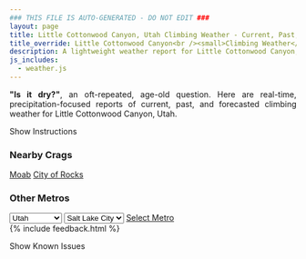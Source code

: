 ```yaml
---
### THIS FILE IS AUTO-GENERATED - DO NOT EDIT ###
layout: page
title: Little Cottonwood Canyon, Utah Climbing Weather - Current, Past, and Forecasted Report
title_override: Little Cottonwood Canyon<br /><small>Climbing Weather</small>
description: A lightweight weather report for Little Cottonwood Canyon, Utah. Optimized for slow internet connections.
js_includes:
  - weather.js
---
```


<section class="measure center lh-copy f5-ns f6 ph2 mv4" style="text-align: justify;">
<strong>"Is it dry?"</strong>, an oft-repeated, age-old question. Here are real-time,
precipitation-focused reports of current, past, and forecasted climbing weather for Little Cottonwood Canyon, Utah.
</section>

<p id="settings-toggle" class="mw5 b center tc hover-light-red black-70 pointer">Show Instructions</p>
<section id="settings" class="overflow-hidden" style="display:none;">
    <div class="mv2 ph2 center">
        <div class="fn f6 tc pv2">
            <p class="measure lh-copy center"><strong>Show/hide hourly forecasts</strong> by clicking the desired day.</p>
            <hr class="mw5 p0 mv2 o-60 b0 bt b--light-red light-red bg-light-red">
            <p class="measure lh-copy center"><strong>Current and Past conditions</strong> are measured by the nearest weather station. <strong>Forecast conditions</strong> are calculated and polled separately.</p>
            <hr class="mw5 p0 mv2 o-60 b0 bt b--light-red light-red bg-light-red">
            <p class="measure lh-copy center"><strong>Having issues?</strong> Try <a id="clear-cache" class="no-underline relative fancy-link light-red hover-light-red" href="#">clearing the local cache</a>.</p>
            <hr class="mw5 p0 mv2 o-60 b0 bt b--light-red light-red bg-light-red">
            <p class="measure lh-copy center">Weather data sourced from <a class="no-underline fancy-link relative light-red" target="_blank" href="https://www.weather.gov/documentation/services-web-api">weather.gov</a>.</p>
        </div>
    </div>
</section>
<section id="weather" data-crag="little-cottonwood-canyon-utah" class="mv4-ns mv3 ph2 center"></section>
<section id="nearby" class="tc lh-copy">
  <h3>Nearby Crags</h3>
<a class="nowrap no-underline fancy-link relative light-red mh3" href="/crags/moab-utah-weather.html">Moab</a>
<a class="nowrap no-underline fancy-link relative light-red mh3" href="/crags/city-of-rocks-idaho-weather.html">City of Rocks</a>
</section>
<section id="nearby" class="tc lh-copy">
  <h3>Other Metros</h3>
  <select class="ma1 bg-near-white pa2" id="stateSel">
    <option value="Texas">Texas</option>
    <option value="Washington">Washington</option>
    <option value="Colorado">Colorado</option>
    <option value="Tennessee">Tennessee</option>
    <option value="Utah" selected>Utah</option>
    <option value="California">California</option>
  </select>
  <select class="ma1 bg-near-white pa2" id="citySel">
    <option value="Salt Lake City" selected>Salt Lake City</option>
  </select>
  <a id="selectMetro" class="f6 link dim ph3 pv2 ma1 dib white bg-light-red" href="/crags/salt-lake-city-utah-weather.html">Select Metro</a>
  <script>
    var states = [];
    states["Texas"] = "Austin"
    states["Washington"] = "Seattle"
    states["Colorado"] = "Denver"
    states["Tennessee"] = "Nashville"
    states["Utah"] = "Salt Lake City"
    states["California"] = "San Francisco|Los Angeles"
  </script>
</section>
{% include feedback.html %}
<p id="issues-toggle" class="mw5 b center tc hover-light-red black-70 pointer">Show Known Issues</p>
<section id="issues" class="overflow-hidden tc f6">
</section>

<script>
  var weekly_SLC_102_165 = {"updated":"2021-12-16T08:13:16+00:00","units":"us","forecastGenerator":"BaselineForecastGenerator","generatedAt":"2021-12-16T08:46:38+00:00","updateTime":"2021-12-16T08:13:16+00:00","validTimes":"2021-12-16T02:00:00+00:00/P6DT23H","elevation":{"unitCode":"wmoUnit:m","value":1872.0816},"periods":[{"number":1,"name":"Overnight","startTime":"2021-12-16T01:00:00-07:00","endTime":"2021-12-16T06:00:00-07:00","isDaytime":false,"temperature":14,"temperatureUnit":"F","temperatureTrend":"rising","windSpeed":"16 mph","windDirection":"SSE","icon":"https://api.weather.gov/icons/land/night/snow,90?size=medium","shortForecast":"Light Snow","detailedForecast":"Snow. Mostly cloudy. Low around 14, with temperatures rising to around 27 overnight. South southeast wind around 16 mph. Chance of precipitation is 90%. New snow accumulation of 1 to 3 inches possible."},{"number":2,"name":"Thursday","startTime":"2021-12-16T06:00:00-07:00","endTime":"2021-12-16T18:00:00-07:00","isDaytime":true,"temperature":30,"temperatureUnit":"F","temperatureTrend":null,"windSpeed":"6 to 16 mph","windDirection":"S","icon":"https://api.weather.gov/icons/land/day/snow,100?size=medium","shortForecast":"Light Snow","detailedForecast":"Snow. Cloudy, with a high near 30. South wind 6 to 16 mph. Chance of precipitation is 100%. New snow accumulation of 2 to 4 inches possible."},{"number":3,"name":"Thursday Night","startTime":"2021-12-16T18:00:00-07:00","endTime":"2021-12-17T06:00:00-07:00","isDaytime":false,"temperature":20,"temperatureUnit":"F","temperatureTrend":"rising","windSpeed":"6 mph","windDirection":"SW","icon":"https://api.weather.gov/icons/land/night/snow,80/snow,40?size=medium","shortForecast":"Light Snow","detailedForecast":"Snow. Cloudy. Low around 20, with temperatures rising to around 24 overnight. Southwest wind around 6 mph. Chance of precipitation is 80%. New snow accumulation of 1 to 3 inches possible."},{"number":4,"name":"Friday","startTime":"2021-12-17T06:00:00-07:00","endTime":"2021-12-17T18:00:00-07:00","isDaytime":true,"temperature":27,"temperatureUnit":"F","temperatureTrend":null,"windSpeed":"6 to 9 mph","windDirection":"WNW","icon":"https://api.weather.gov/icons/land/day/snow,30/bkn?size=medium","shortForecast":"Chance Light Snow then Mostly Cloudy","detailedForecast":"A chance of snow before 11am. Mostly cloudy, with a high near 27. West northwest wind 6 to 9 mph. Chance of precipitation is 30%. New snow accumulation of less than half an inch possible."},{"number":5,"name":"Friday Night","startTime":"2021-12-17T18:00:00-07:00","endTime":"2021-12-18T06:00:00-07:00","isDaytime":false,"temperature":11,"temperatureUnit":"F","temperatureTrend":null,"windSpeed":"7 mph","windDirection":"E","icon":"https://api.weather.gov/icons/land/night/sct?size=medium","shortForecast":"Partly Cloudy","detailedForecast":"Partly cloudy, with a low around 11. East wind around 7 mph."},{"number":6,"name":"Saturday","startTime":"2021-12-18T06:00:00-07:00","endTime":"2021-12-18T18:00:00-07:00","isDaytime":true,"temperature":29,"temperatureUnit":"F","temperatureTrend":null,"windSpeed":"6 mph","windDirection":"SSE","icon":"https://api.weather.gov/icons/land/day/sct?size=medium","shortForecast":"Mostly Sunny","detailedForecast":"Mostly sunny, with a high near 29."},{"number":7,"name":"Saturday Night","startTime":"2021-12-18T18:00:00-07:00","endTime":"2021-12-19T06:00:00-07:00","isDaytime":false,"temperature":19,"temperatureUnit":"F","temperatureTrend":null,"windSpeed":"5 to 9 mph","windDirection":"SE","icon":"https://api.weather.gov/icons/land/night/sct?size=medium","shortForecast":"Partly Cloudy","detailedForecast":"Partly cloudy, with a low around 19."},{"number":8,"name":"Sunday","startTime":"2021-12-19T06:00:00-07:00","endTime":"2021-12-19T18:00:00-07:00","isDaytime":true,"temperature":35,"temperatureUnit":"F","temperatureTrend":null,"windSpeed":"10 mph","windDirection":"SSE","icon":"https://api.weather.gov/icons/land/day/sct?size=medium","shortForecast":"Mostly Sunny","detailedForecast":"Mostly sunny, with a high near 35."},{"number":9,"name":"Sunday Night","startTime":"2021-12-19T18:00:00-07:00","endTime":"2021-12-20T06:00:00-07:00","isDaytime":false,"temperature":22,"temperatureUnit":"F","temperatureTrend":null,"windSpeed":"10 mph","windDirection":"SE","icon":"https://api.weather.gov/icons/land/night/sct?size=medium","shortForecast":"Partly Cloudy","detailedForecast":"Partly cloudy, with a low around 22."},{"number":10,"name":"Monday","startTime":"2021-12-20T06:00:00-07:00","endTime":"2021-12-20T18:00:00-07:00","isDaytime":true,"temperature":36,"temperatureUnit":"F","temperatureTrend":null,"windSpeed":"10 mph","windDirection":"SSE","icon":"https://api.weather.gov/icons/land/day/sct?size=medium","shortForecast":"Mostly Sunny","detailedForecast":"Mostly sunny, with a high near 36."},{"number":11,"name":"Monday Night","startTime":"2021-12-20T18:00:00-07:00","endTime":"2021-12-21T06:00:00-07:00","isDaytime":false,"temperature":25,"temperatureUnit":"F","temperatureTrend":null,"windSpeed":"10 mph","windDirection":"SE","icon":"https://api.weather.gov/icons/land/night/sct?size=medium","shortForecast":"Partly Cloudy","detailedForecast":"Partly cloudy, with a low around 25."},{"number":12,"name":"Tuesday","startTime":"2021-12-21T06:00:00-07:00","endTime":"2021-12-21T18:00:00-07:00","isDaytime":true,"temperature":37,"temperatureUnit":"F","temperatureTrend":null,"windSpeed":"10 mph","windDirection":"SSE","icon":"https://api.weather.gov/icons/land/day/snow?size=medium","shortForecast":"Chance Light Snow","detailedForecast":"A chance of snow after 11am. Mostly sunny, with a high near 37."},{"number":13,"name":"Tuesday Night","startTime":"2021-12-21T18:00:00-07:00","endTime":"2021-12-22T06:00:00-07:00","isDaytime":false,"temperature":27,"temperatureUnit":"F","temperatureTrend":null,"windSpeed":"8 to 12 mph","windDirection":"SSE","icon":"https://api.weather.gov/icons/land/night/snow?size=medium","shortForecast":"Light Snow Likely","detailedForecast":"Snow likely. Mostly cloudy, with a low around 27."},{"number":14,"name":"Wednesday","startTime":"2021-12-22T06:00:00-07:00","endTime":"2021-12-22T18:00:00-07:00","isDaytime":true,"temperature":35,"temperatureUnit":"F","temperatureTrend":null,"windSpeed":"12 mph","windDirection":"S","icon":"https://api.weather.gov/icons/land/day/snow?size=medium","shortForecast":"Light Snow Likely","detailedForecast":"Snow likely. Mostly cloudy, with a high near 35."}]}
  var hourly_SLC_102_165 = {"@context":["https://geojson.org/geojson-ld/geojson-context.jsonld",{"@version":"1.1","wx":"https://api.weather.gov/ontology#","geo":"http://www.opengis.net/ont/geosparql#","unit":"http://codes.wmo.int/common/unit/","@vocab":"https://api.weather.gov/ontology#"}],"type":"Feature","geometry":{"type":"Polygon","coordinates":[[[-111.7980097,40.5728371],[-111.79443739999999,40.5510443],[-111.765784,40.5537528],[-111.7693503,40.575545899999995],[-111.7980097,40.5728371]]]},"properties":{"updated":"2021-12-16T08:13:16+00:00","units":"us","forecastGenerator":"HourlyForecastGenerator","generatedAt":"2021-12-16T08:46:38+00:00","updateTime":"2021-12-16T08:13:16+00:00","validTimes":"2021-12-16T02:00:00+00:00/P6DT23H","elevation":{"unitCode":"wmoUnit:m","value":1872.0816},"periods":[{"number":1,"name":"","startTime":"2021-12-16T01:00:00-07:00","endTime":"2021-12-16T02:00:00-07:00","isDaytime":false,"temperature":22,"temperatureUnit":"F","temperatureTrend":null,"windSpeed":"16 mph","windDirection":"SSE","icon":"https://api.weather.gov/icons/land/night/snow,40?size=small","shortForecast":"Chance Light Snow","detailedForecast":""},{"number":2,"name":"","startTime":"2021-12-16T02:00:00-07:00","endTime":"2021-12-16T03:00:00-07:00","isDaytime":false,"temperature":25,"temperatureUnit":"F","temperatureTrend":null,"windSpeed":"16 mph","windDirection":"SSE","icon":"https://api.weather.gov/icons/land/night/snow,60?size=small","shortForecast":"Light Snow Likely","detailedForecast":""},{"number":3,"name":"","startTime":"2021-12-16T03:00:00-07:00","endTime":"2021-12-16T04:00:00-07:00","isDaytime":false,"temperature":26,"temperatureUnit":"F","temperatureTrend":null,"windSpeed":"16 mph","windDirection":"SSE","icon":"https://api.weather.gov/icons/land/night/snow,60?size=small","shortForecast":"Light Snow Likely","detailedForecast":""},{"number":4,"name":"","startTime":"2021-12-16T04:00:00-07:00","endTime":"2021-12-16T05:00:00-07:00","isDaytime":false,"temperature":26,"temperatureUnit":"F","temperatureTrend":null,"windSpeed":"16 mph","windDirection":"SSE","icon":"https://api.weather.gov/icons/land/night/snow,60?size=small","shortForecast":"Light Snow Likely","detailedForecast":""},{"number":5,"name":"","startTime":"2021-12-16T05:00:00-07:00","endTime":"2021-12-16T06:00:00-07:00","isDaytime":false,"temperature":27,"temperatureUnit":"F","temperatureTrend":null,"windSpeed":"16 mph","windDirection":"SSE","icon":"https://api.weather.gov/icons/land/night/snow,90?size=small","shortForecast":"Light Snow","detailedForecast":""},{"number":6,"name":"","startTime":"2021-12-16T06:00:00-07:00","endTime":"2021-12-16T07:00:00-07:00","isDaytime":true,"temperature":26,"temperatureUnit":"F","temperatureTrend":null,"windSpeed":"16 mph","windDirection":"SSE","icon":"https://api.weather.gov/icons/land/day/snow,90?size=small","shortForecast":"Light Snow","detailedForecast":""},{"number":7,"name":"","startTime":"2021-12-16T07:00:00-07:00","endTime":"2021-12-16T08:00:00-07:00","isDaytime":true,"temperature":26,"temperatureUnit":"F","temperatureTrend":null,"windSpeed":"16 mph","windDirection":"SSE","icon":"https://api.weather.gov/icons/land/day/snow,90?size=small","shortForecast":"Light Snow","detailedForecast":""},{"number":8,"name":"","startTime":"2021-12-16T08:00:00-07:00","endTime":"2021-12-16T09:00:00-07:00","isDaytime":true,"temperature":25,"temperatureUnit":"F","temperatureTrend":null,"windSpeed":"15 mph","windDirection":"SSE","icon":"https://api.weather.gov/icons/land/day/snow?size=small","shortForecast":"Light Snow","detailedForecast":""},{"number":9,"name":"","startTime":"2021-12-16T09:00:00-07:00","endTime":"2021-12-16T10:00:00-07:00","isDaytime":true,"temperature":26,"temperatureUnit":"F","temperatureTrend":null,"windSpeed":"15 mph","windDirection":"SSE","icon":"https://api.weather.gov/icons/land/day/snow?size=small","shortForecast":"Light Snow","detailedForecast":""},{"number":10,"name":"","startTime":"2021-12-16T10:00:00-07:00","endTime":"2021-12-16T11:00:00-07:00","isDaytime":true,"temperature":26,"temperatureUnit":"F","temperatureTrend":null,"windSpeed":"15 mph","windDirection":"SSE","icon":"https://api.weather.gov/icons/land/day/snow?size=small","shortForecast":"Light Snow","detailedForecast":""},{"number":11,"name":"","startTime":"2021-12-16T11:00:00-07:00","endTime":"2021-12-16T12:00:00-07:00","isDaytime":true,"temperature":27,"temperatureUnit":"F","temperatureTrend":null,"windSpeed":"13 mph","windDirection":"SSE","icon":"https://api.weather.gov/icons/land/day/snow?size=small","shortForecast":"Light Snow","detailedForecast":""},{"number":12,"name":"","startTime":"2021-12-16T12:00:00-07:00","endTime":"2021-12-16T13:00:00-07:00","isDaytime":true,"temperature":29,"temperatureUnit":"F","temperatureTrend":null,"windSpeed":"13 mph","windDirection":"SSE","icon":"https://api.weather.gov/icons/land/day/snow?size=small","shortForecast":"Light Snow","detailedForecast":""},{"number":13,"name":"","startTime":"2021-12-16T13:00:00-07:00","endTime":"2021-12-16T14:00:00-07:00","isDaytime":true,"temperature":30,"temperatureUnit":"F","temperatureTrend":null,"windSpeed":"13 mph","windDirection":"SSE","icon":"https://api.weather.gov/icons/land/day/snow?size=small","shortForecast":"Light Snow","detailedForecast":""},{"number":14,"name":"","startTime":"2021-12-16T14:00:00-07:00","endTime":"2021-12-16T15:00:00-07:00","isDaytime":true,"temperature":30,"temperatureUnit":"F","temperatureTrend":null,"windSpeed":"9 mph","windDirection":"SSW","icon":"https://api.weather.gov/icons/land/day/snow?size=small","shortForecast":"Light Snow","detailedForecast":""},{"number":15,"name":"","startTime":"2021-12-16T15:00:00-07:00","endTime":"2021-12-16T16:00:00-07:00","isDaytime":true,"temperature":30,"temperatureUnit":"F","temperatureTrend":null,"windSpeed":"9 mph","windDirection":"SSW","icon":"https://api.weather.gov/icons/land/day/snow?size=small","shortForecast":"Light Snow","detailedForecast":""},{"number":16,"name":"","startTime":"2021-12-16T16:00:00-07:00","endTime":"2021-12-16T17:00:00-07:00","isDaytime":true,"temperature":30,"temperatureUnit":"F","temperatureTrend":null,"windSpeed":"9 mph","windDirection":"SSW","icon":"https://api.weather.gov/icons/land/day/snow?size=small","shortForecast":"Light Snow","detailedForecast":""},{"number":17,"name":"","startTime":"2021-12-16T17:00:00-07:00","endTime":"2021-12-16T18:00:00-07:00","isDaytime":true,"temperature":30,"temperatureUnit":"F","temperatureTrend":null,"windSpeed":"6 mph","windDirection":"SSW","icon":"https://api.weather.gov/icons/land/day/snow?size=small","shortForecast":"Light Snow","detailedForecast":""},{"number":18,"name":"","startTime":"2021-12-16T18:00:00-07:00","endTime":"2021-12-16T19:00:00-07:00","isDaytime":false,"temperature":26,"temperatureUnit":"F","temperatureTrend":null,"windSpeed":"6 mph","windDirection":"SSW","icon":"https://api.weather.gov/icons/land/night/snow?size=small","shortForecast":"Light Snow","detailedForecast":""},{"number":19,"name":"","startTime":"2021-12-16T19:00:00-07:00","endTime":"2021-12-16T20:00:00-07:00","isDaytime":false,"temperature":26,"temperatureUnit":"F","temperatureTrend":null,"windSpeed":"6 mph","windDirection":"SSW","icon":"https://api.weather.gov/icons/land/night/snow?size=small","shortForecast":"Light Snow","detailedForecast":""},{"number":20,"name":"","startTime":"2021-12-16T20:00:00-07:00","endTime":"2021-12-16T21:00:00-07:00","isDaytime":false,"temperature":26,"temperatureUnit":"F","temperatureTrend":null,"windSpeed":"6 mph","windDirection":"S","icon":"https://api.weather.gov/icons/land/night/snow?size=small","shortForecast":"Chance Light Snow","detailedForecast":""},{"number":21,"name":"","startTime":"2021-12-16T21:00:00-07:00","endTime":"2021-12-16T22:00:00-07:00","isDaytime":false,"temperature":26,"temperatureUnit":"F","temperatureTrend":null,"windSpeed":"6 mph","windDirection":"S","icon":"https://api.weather.gov/icons/land/night/snow?size=small","shortForecast":"Chance Light Snow","detailedForecast":""},{"number":22,"name":"","startTime":"2021-12-16T22:00:00-07:00","endTime":"2021-12-16T23:00:00-07:00","isDaytime":false,"temperature":26,"temperatureUnit":"F","temperatureTrend":null,"windSpeed":"6 mph","windDirection":"S","icon":"https://api.weather.gov/icons/land/night/snow?size=small","shortForecast":"Chance Light Snow","detailedForecast":""},{"number":23,"name":"","startTime":"2021-12-16T23:00:00-07:00","endTime":"2021-12-17T00:00:00-07:00","isDaytime":false,"temperature":25,"temperatureUnit":"F","temperatureTrend":null,"windSpeed":"5 mph","windDirection":"SSW","icon":"https://api.weather.gov/icons/land/night/snow?size=small","shortForecast":"Chance Light Snow","detailedForecast":""},{"number":24,"name":"","startTime":"2021-12-17T00:00:00-07:00","endTime":"2021-12-17T01:00:00-07:00","isDaytime":false,"temperature":24,"temperatureUnit":"F","temperatureTrend":null,"windSpeed":"5 mph","windDirection":"SSW","icon":"https://api.weather.gov/icons/land/night/snow?size=small","shortForecast":"Chance Light Snow","detailedForecast":""},{"number":25,"name":"","startTime":"2021-12-17T01:00:00-07:00","endTime":"2021-12-17T02:00:00-07:00","isDaytime":false,"temperature":24,"temperatureUnit":"F","temperatureTrend":null,"windSpeed":"5 mph","windDirection":"SSW","icon":"https://api.weather.gov/icons/land/night/snow?size=small","shortForecast":"Chance Light Snow","detailedForecast":""},{"number":26,"name":"","startTime":"2021-12-17T02:00:00-07:00","endTime":"2021-12-17T03:00:00-07:00","isDaytime":false,"temperature":24,"temperatureUnit":"F","temperatureTrend":null,"windSpeed":"6 mph","windDirection":"W","icon":"https://api.weather.gov/icons/land/night/snow?size=small","shortForecast":"Chance Light Snow","detailedForecast":""},{"number":27,"name":"","startTime":"2021-12-17T03:00:00-07:00","endTime":"2021-12-17T04:00:00-07:00","isDaytime":false,"temperature":24,"temperatureUnit":"F","temperatureTrend":null,"windSpeed":"6 mph","windDirection":"W","icon":"https://api.weather.gov/icons/land/night/snow?size=small","shortForecast":"Chance Light Snow","detailedForecast":""},{"number":28,"name":"","startTime":"2021-12-17T04:00:00-07:00","endTime":"2021-12-17T05:00:00-07:00","isDaytime":false,"temperature":24,"temperatureUnit":"F","temperatureTrend":null,"windSpeed":"6 mph","windDirection":"W","icon":"https://api.weather.gov/icons/land/night/snow?size=small","shortForecast":"Chance Light Snow","detailedForecast":""},{"number":29,"name":"","startTime":"2021-12-17T05:00:00-07:00","endTime":"2021-12-17T06:00:00-07:00","isDaytime":false,"temperature":24,"temperatureUnit":"F","temperatureTrend":null,"windSpeed":"6 mph","windDirection":"W","icon":"https://api.weather.gov/icons/land/night/snow?size=small","shortForecast":"Chance Light Snow","detailedForecast":""},{"number":30,"name":"","startTime":"2021-12-17T06:00:00-07:00","endTime":"2021-12-17T07:00:00-07:00","isDaytime":true,"temperature":23,"temperatureUnit":"F","temperatureTrend":null,"windSpeed":"6 mph","windDirection":"W","icon":"https://api.weather.gov/icons/land/day/snow?size=small","shortForecast":"Chance Light Snow","detailedForecast":""},{"number":31,"name":"","startTime":"2021-12-17T07:00:00-07:00","endTime":"2021-12-17T08:00:00-07:00","isDaytime":true,"temperature":22,"temperatureUnit":"F","temperatureTrend":null,"windSpeed":"6 mph","windDirection":"W","icon":"https://api.weather.gov/icons/land/day/snow?size=small","shortForecast":"Chance Light Snow","detailedForecast":""},{"number":32,"name":"","startTime":"2021-12-17T08:00:00-07:00","endTime":"2021-12-17T09:00:00-07:00","isDaytime":true,"temperature":21,"temperatureUnit":"F","temperatureTrend":null,"windSpeed":"7 mph","windDirection":"W","icon":"https://api.weather.gov/icons/land/day/snow?size=small","shortForecast":"Chance Light Snow","detailedForecast":""},{"number":33,"name":"","startTime":"2021-12-17T09:00:00-07:00","endTime":"2021-12-17T10:00:00-07:00","isDaytime":true,"temperature":22,"temperatureUnit":"F","temperatureTrend":null,"windSpeed":"7 mph","windDirection":"W","icon":"https://api.weather.gov/icons/land/day/snow?size=small","shortForecast":"Chance Light Snow","detailedForecast":""},{"number":34,"name":"","startTime":"2021-12-17T10:00:00-07:00","endTime":"2021-12-17T11:00:00-07:00","isDaytime":true,"temperature":24,"temperatureUnit":"F","temperatureTrend":null,"windSpeed":"7 mph","windDirection":"W","icon":"https://api.weather.gov/icons/land/day/snow?size=small","shortForecast":"Chance Light Snow","detailedForecast":""},{"number":35,"name":"","startTime":"2021-12-17T11:00:00-07:00","endTime":"2021-12-17T12:00:00-07:00","isDaytime":true,"temperature":25,"temperatureUnit":"F","temperatureTrend":null,"windSpeed":"9 mph","windDirection":"W","icon":"https://api.weather.gov/icons/land/day/bkn?size=small","shortForecast":"Mostly Cloudy","detailedForecast":""},{"number":36,"name":"","startTime":"2021-12-17T12:00:00-07:00","endTime":"2021-12-17T13:00:00-07:00","isDaytime":true,"temperature":26,"temperatureUnit":"F","temperatureTrend":null,"windSpeed":"9 mph","windDirection":"W","icon":"https://api.weather.gov/icons/land/day/bkn?size=small","shortForecast":"Mostly Cloudy","detailedForecast":""},{"number":37,"name":"","startTime":"2021-12-17T13:00:00-07:00","endTime":"2021-12-17T14:00:00-07:00","isDaytime":true,"temperature":26,"temperatureUnit":"F","temperatureTrend":null,"windSpeed":"9 mph","windDirection":"W","icon":"https://api.weather.gov/icons/land/day/bkn?size=small","shortForecast":"Mostly Cloudy","detailedForecast":""},{"number":38,"name":"","startTime":"2021-12-17T14:00:00-07:00","endTime":"2021-12-17T15:00:00-07:00","isDaytime":true,"temperature":26,"temperatureUnit":"F","temperatureTrend":null,"windSpeed":"7 mph","windDirection":"WNW","icon":"https://api.weather.gov/icons/land/day/bkn?size=small","shortForecast":"Partly Sunny","detailedForecast":""},{"number":39,"name":"","startTime":"2021-12-17T15:00:00-07:00","endTime":"2021-12-17T16:00:00-07:00","isDaytime":true,"temperature":25,"temperatureUnit":"F","temperatureTrend":null,"windSpeed":"7 mph","windDirection":"WNW","icon":"https://api.weather.gov/icons/land/day/bkn?size=small","shortForecast":"Partly Sunny","detailedForecast":""},{"number":40,"name":"","startTime":"2021-12-17T16:00:00-07:00","endTime":"2021-12-17T17:00:00-07:00","isDaytime":true,"temperature":24,"temperatureUnit":"F","temperatureTrend":null,"windSpeed":"7 mph","windDirection":"WNW","icon":"https://api.weather.gov/icons/land/day/bkn?size=small","shortForecast":"Partly Sunny","detailedForecast":""},{"number":41,"name":"","startTime":"2021-12-17T17:00:00-07:00","endTime":"2021-12-17T18:00:00-07:00","isDaytime":true,"temperature":22,"temperatureUnit":"F","temperatureTrend":null,"windSpeed":"6 mph","windDirection":"NW","icon":"https://api.weather.gov/icons/land/day/sct?size=small","shortForecast":"Mostly Sunny","detailedForecast":""},{"number":42,"name":"","startTime":"2021-12-17T18:00:00-07:00","endTime":"2021-12-17T19:00:00-07:00","isDaytime":false,"temperature":20,"temperatureUnit":"F","temperatureTrend":null,"windSpeed":"6 mph","windDirection":"NW","icon":"https://api.weather.gov/icons/land/night/sct?size=small","shortForecast":"Partly Cloudy","detailedForecast":""},{"number":43,"name":"","startTime":"2021-12-17T19:00:00-07:00","endTime":"2021-12-17T20:00:00-07:00","isDaytime":false,"temperature":18,"temperatureUnit":"F","temperatureTrend":null,"windSpeed":"6 mph","windDirection":"NW","icon":"https://api.weather.gov/icons/land/night/sct?size=small","shortForecast":"Partly Cloudy","detailedForecast":""},{"number":44,"name":"","startTime":"2021-12-17T20:00:00-07:00","endTime":"2021-12-17T21:00:00-07:00","isDaytime":false,"temperature":17,"temperatureUnit":"F","temperatureTrend":null,"windSpeed":"7 mph","windDirection":"E","icon":"https://api.weather.gov/icons/land/night/sct?size=small","shortForecast":"Partly Cloudy","detailedForecast":""},{"number":45,"name":"","startTime":"2021-12-17T21:00:00-07:00","endTime":"2021-12-17T22:00:00-07:00","isDaytime":false,"temperature":16,"temperatureUnit":"F","temperatureTrend":null,"windSpeed":"7 mph","windDirection":"E","icon":"https://api.weather.gov/icons/land/night/sct?size=small","shortForecast":"Partly Cloudy","detailedForecast":""},{"number":46,"name":"","startTime":"2021-12-17T22:00:00-07:00","endTime":"2021-12-17T23:00:00-07:00","isDaytime":false,"temperature":16,"temperatureUnit":"F","temperatureTrend":null,"windSpeed":"7 mph","windDirection":"E","icon":"https://api.weather.gov/icons/land/night/sct?size=small","shortForecast":"Partly Cloudy","detailedForecast":""},{"number":47,"name":"","startTime":"2021-12-17T23:00:00-07:00","endTime":"2021-12-18T00:00:00-07:00","isDaytime":false,"temperature":16,"temperatureUnit":"F","temperatureTrend":null,"windSpeed":"7 mph","windDirection":"ESE","icon":"https://api.weather.gov/icons/land/night/sct?size=small","shortForecast":"Partly Cloudy","detailedForecast":""},{"number":48,"name":"","startTime":"2021-12-18T00:00:00-07:00","endTime":"2021-12-18T01:00:00-07:00","isDaytime":false,"temperature":15,"temperatureUnit":"F","temperatureTrend":null,"windSpeed":"7 mph","windDirection":"ESE","icon":"https://api.weather.gov/icons/land/night/sct?size=small","shortForecast":"Partly Cloudy","detailedForecast":""},{"number":49,"name":"","startTime":"2021-12-18T01:00:00-07:00","endTime":"2021-12-18T02:00:00-07:00","isDaytime":false,"temperature":15,"temperatureUnit":"F","temperatureTrend":null,"windSpeed":"7 mph","windDirection":"ESE","icon":"https://api.weather.gov/icons/land/night/sct?size=small","shortForecast":"Partly Cloudy","detailedForecast":""},{"number":50,"name":"","startTime":"2021-12-18T02:00:00-07:00","endTime":"2021-12-18T03:00:00-07:00","isDaytime":false,"temperature":14,"temperatureUnit":"F","temperatureTrend":null,"windSpeed":"6 mph","windDirection":"ESE","icon":"https://api.weather.gov/icons/land/night/sct?size=small","shortForecast":"Partly Cloudy","detailedForecast":""},{"number":51,"name":"","startTime":"2021-12-18T03:00:00-07:00","endTime":"2021-12-18T04:00:00-07:00","isDaytime":false,"temperature":14,"temperatureUnit":"F","temperatureTrend":null,"windSpeed":"6 mph","windDirection":"ESE","icon":"https://api.weather.gov/icons/land/night/sct?size=small","shortForecast":"Partly Cloudy","detailedForecast":""},{"number":52,"name":"","startTime":"2021-12-18T04:00:00-07:00","endTime":"2021-12-18T05:00:00-07:00","isDaytime":false,"temperature":14,"temperatureUnit":"F","temperatureTrend":null,"windSpeed":"6 mph","windDirection":"ESE","icon":"https://api.weather.gov/icons/land/night/sct?size=small","shortForecast":"Partly Cloudy","detailedForecast":""},{"number":53,"name":"","startTime":"2021-12-18T05:00:00-07:00","endTime":"2021-12-18T06:00:00-07:00","isDaytime":false,"temperature":14,"temperatureUnit":"F","temperatureTrend":null,"windSpeed":"6 mph","windDirection":"ESE","icon":"https://api.weather.gov/icons/land/night/sct?size=small","shortForecast":"Partly Cloudy","detailedForecast":""},{"number":54,"name":"","startTime":"2021-12-18T06:00:00-07:00","endTime":"2021-12-18T07:00:00-07:00","isDaytime":true,"temperature":13,"temperatureUnit":"F","temperatureTrend":null,"windSpeed":"6 mph","windDirection":"ESE","icon":"https://api.weather.gov/icons/land/day/sct?size=small","shortForecast":"Mostly Sunny","detailedForecast":""},{"number":55,"name":"","startTime":"2021-12-18T07:00:00-07:00","endTime":"2021-12-18T08:00:00-07:00","isDaytime":true,"temperature":13,"temperatureUnit":"F","temperatureTrend":null,"windSpeed":"6 mph","windDirection":"ESE","icon":"https://api.weather.gov/icons/land/day/sct?size=small","shortForecast":"Mostly Sunny","detailedForecast":""},{"number":56,"name":"","startTime":"2021-12-18T08:00:00-07:00","endTime":"2021-12-18T09:00:00-07:00","isDaytime":true,"temperature":13,"temperatureUnit":"F","temperatureTrend":null,"windSpeed":"6 mph","windDirection":"ESE","icon":"https://api.weather.gov/icons/land/day/sct?size=small","shortForecast":"Mostly Sunny","detailedForecast":""},{"number":57,"name":"","startTime":"2021-12-18T09:00:00-07:00","endTime":"2021-12-18T10:00:00-07:00","isDaytime":true,"temperature":16,"temperatureUnit":"F","temperatureTrend":null,"windSpeed":"6 mph","windDirection":"ESE","icon":"https://api.weather.gov/icons/land/day/sct?size=small","shortForecast":"Mostly Sunny","detailedForecast":""},{"number":58,"name":"","startTime":"2021-12-18T10:00:00-07:00","endTime":"2021-12-18T11:00:00-07:00","isDaytime":true,"temperature":20,"temperatureUnit":"F","temperatureTrend":null,"windSpeed":"6 mph","windDirection":"ESE","icon":"https://api.weather.gov/icons/land/day/sct?size=small","shortForecast":"Mostly Sunny","detailedForecast":""},{"number":59,"name":"","startTime":"2021-12-18T11:00:00-07:00","endTime":"2021-12-18T12:00:00-07:00","isDaytime":true,"temperature":23,"temperatureUnit":"F","temperatureTrend":null,"windSpeed":"5 mph","windDirection":"S","icon":"https://api.weather.gov/icons/land/day/few?size=small","shortForecast":"Sunny","detailedForecast":""},{"number":60,"name":"","startTime":"2021-12-18T12:00:00-07:00","endTime":"2021-12-18T13:00:00-07:00","isDaytime":true,"temperature":25,"temperatureUnit":"F","temperatureTrend":null,"windSpeed":"5 mph","windDirection":"S","icon":"https://api.weather.gov/icons/land/day/few?size=small","shortForecast":"Sunny","detailedForecast":""},{"number":61,"name":"","startTime":"2021-12-18T13:00:00-07:00","endTime":"2021-12-18T14:00:00-07:00","isDaytime":true,"temperature":26,"temperatureUnit":"F","temperatureTrend":null,"windSpeed":"5 mph","windDirection":"S","icon":"https://api.weather.gov/icons/land/day/few?size=small","shortForecast":"Sunny","detailedForecast":""},{"number":62,"name":"","startTime":"2021-12-18T14:00:00-07:00","endTime":"2021-12-18T15:00:00-07:00","isDaytime":true,"temperature":27,"temperatureUnit":"F","temperatureTrend":null,"windSpeed":"5 mph","windDirection":"SSW","icon":"https://api.weather.gov/icons/land/day/few?size=small","shortForecast":"Sunny","detailedForecast":""},{"number":63,"name":"","startTime":"2021-12-18T15:00:00-07:00","endTime":"2021-12-18T16:00:00-07:00","isDaytime":true,"temperature":27,"temperatureUnit":"F","temperatureTrend":null,"windSpeed":"5 mph","windDirection":"SSW","icon":"https://api.weather.gov/icons/land/day/few?size=small","shortForecast":"Sunny","detailedForecast":""},{"number":64,"name":"","startTime":"2021-12-18T16:00:00-07:00","endTime":"2021-12-18T17:00:00-07:00","isDaytime":true,"temperature":26,"temperatureUnit":"F","temperatureTrend":null,"windSpeed":"5 mph","windDirection":"SSW","icon":"https://api.weather.gov/icons/land/day/few?size=small","shortForecast":"Sunny","detailedForecast":""},{"number":65,"name":"","startTime":"2021-12-18T17:00:00-07:00","endTime":"2021-12-18T18:00:00-07:00","isDaytime":true,"temperature":25,"temperatureUnit":"F","temperatureTrend":null,"windSpeed":"5 mph","windDirection":"SSE","icon":"https://api.weather.gov/icons/land/day/sct?size=small","shortForecast":"Mostly Sunny","detailedForecast":""},{"number":66,"name":"","startTime":"2021-12-18T18:00:00-07:00","endTime":"2021-12-18T19:00:00-07:00","isDaytime":false,"temperature":24,"temperatureUnit":"F","temperatureTrend":null,"windSpeed":"5 mph","windDirection":"SSE","icon":"https://api.weather.gov/icons/land/night/sct?size=small","shortForecast":"Partly Cloudy","detailedForecast":""},{"number":67,"name":"","startTime":"2021-12-18T19:00:00-07:00","endTime":"2021-12-18T20:00:00-07:00","isDaytime":false,"temperature":23,"temperatureUnit":"F","temperatureTrend":null,"windSpeed":"5 mph","windDirection":"SSE","icon":"https://api.weather.gov/icons/land/night/sct?size=small","shortForecast":"Partly Cloudy","detailedForecast":""},{"number":68,"name":"","startTime":"2021-12-18T20:00:00-07:00","endTime":"2021-12-18T21:00:00-07:00","isDaytime":false,"temperature":22,"temperatureUnit":"F","temperatureTrend":null,"windSpeed":"7 mph","windDirection":"SE","icon":"https://api.weather.gov/icons/land/night/sct?size=small","shortForecast":"Partly Cloudy","detailedForecast":""},{"number":69,"name":"","startTime":"2021-12-18T21:00:00-07:00","endTime":"2021-12-18T22:00:00-07:00","isDaytime":false,"temperature":21,"temperatureUnit":"F","temperatureTrend":null,"windSpeed":"7 mph","windDirection":"SE","icon":"https://api.weather.gov/icons/land/night/sct?size=small","shortForecast":"Partly Cloudy","detailedForecast":""},{"number":70,"name":"","startTime":"2021-12-18T22:00:00-07:00","endTime":"2021-12-18T23:00:00-07:00","isDaytime":false,"temperature":21,"temperatureUnit":"F","temperatureTrend":null,"windSpeed":"7 mph","windDirection":"SE","icon":"https://api.weather.gov/icons/land/night/sct?size=small","shortForecast":"Partly Cloudy","detailedForecast":""},{"number":71,"name":"","startTime":"2021-12-18T23:00:00-07:00","endTime":"2021-12-19T00:00:00-07:00","isDaytime":false,"temperature":21,"temperatureUnit":"F","temperatureTrend":null,"windSpeed":"8 mph","windDirection":"SE","icon":"https://api.weather.gov/icons/land/night/sct?size=small","shortForecast":"Partly Cloudy","detailedForecast":""},{"number":72,"name":"","startTime":"2021-12-19T00:00:00-07:00","endTime":"2021-12-19T01:00:00-07:00","isDaytime":false,"temperature":21,"temperatureUnit":"F","temperatureTrend":null,"windSpeed":"8 mph","windDirection":"SE","icon":"https://api.weather.gov/icons/land/night/sct?size=small","shortForecast":"Partly Cloudy","detailedForecast":""},{"number":73,"name":"","startTime":"2021-12-19T01:00:00-07:00","endTime":"2021-12-19T02:00:00-07:00","isDaytime":false,"temperature":21,"temperatureUnit":"F","temperatureTrend":null,"windSpeed":"8 mph","windDirection":"SE","icon":"https://api.weather.gov/icons/land/night/sct?size=small","shortForecast":"Partly Cloudy","detailedForecast":""},{"number":74,"name":"","startTime":"2021-12-19T02:00:00-07:00","endTime":"2021-12-19T03:00:00-07:00","isDaytime":false,"temperature":21,"temperatureUnit":"F","temperatureTrend":null,"windSpeed":"8 mph","windDirection":"SE","icon":"https://api.weather.gov/icons/land/night/sct?size=small","shortForecast":"Partly Cloudy","detailedForecast":""},{"number":75,"name":"","startTime":"2021-12-19T03:00:00-07:00","endTime":"2021-12-19T04:00:00-07:00","isDaytime":false,"temperature":21,"temperatureUnit":"F","temperatureTrend":null,"windSpeed":"8 mph","windDirection":"SE","icon":"https://api.weather.gov/icons/land/night/sct?size=small","shortForecast":"Partly Cloudy","detailedForecast":""},{"number":76,"name":"","startTime":"2021-12-19T04:00:00-07:00","endTime":"2021-12-19T05:00:00-07:00","isDaytime":false,"temperature":22,"temperatureUnit":"F","temperatureTrend":null,"windSpeed":"8 mph","windDirection":"SE","icon":"https://api.weather.gov/icons/land/night/sct?size=small","shortForecast":"Partly Cloudy","detailedForecast":""},{"number":77,"name":"","startTime":"2021-12-19T05:00:00-07:00","endTime":"2021-12-19T06:00:00-07:00","isDaytime":false,"temperature":22,"temperatureUnit":"F","temperatureTrend":null,"windSpeed":"9 mph","windDirection":"SE","icon":"https://api.weather.gov/icons/land/night/sct?size=small","shortForecast":"Partly Cloudy","detailedForecast":""},{"number":78,"name":"","startTime":"2021-12-19T06:00:00-07:00","endTime":"2021-12-19T07:00:00-07:00","isDaytime":true,"temperature":21,"temperatureUnit":"F","temperatureTrend":null,"windSpeed":"9 mph","windDirection":"SE","icon":"https://api.weather.gov/icons/land/day/sct?size=small","shortForecast":"Mostly Sunny","detailedForecast":""},{"number":79,"name":"","startTime":"2021-12-19T07:00:00-07:00","endTime":"2021-12-19T08:00:00-07:00","isDaytime":true,"temperature":21,"temperatureUnit":"F","temperatureTrend":null,"windSpeed":"9 mph","windDirection":"SE","icon":"https://api.weather.gov/icons/land/day/sct?size=small","shortForecast":"Mostly Sunny","detailedForecast":""},{"number":80,"name":"","startTime":"2021-12-19T08:00:00-07:00","endTime":"2021-12-19T09:00:00-07:00","isDaytime":true,"temperature":21,"temperatureUnit":"F","temperatureTrend":null,"windSpeed":"8 mph","windDirection":"SE","icon":"https://api.weather.gov/icons/land/day/sct?size=small","shortForecast":"Mostly Sunny","detailedForecast":""},{"number":81,"name":"","startTime":"2021-12-19T09:00:00-07:00","endTime":"2021-12-19T10:00:00-07:00","isDaytime":true,"temperature":23,"temperatureUnit":"F","temperatureTrend":null,"windSpeed":"8 mph","windDirection":"SE","icon":"https://api.weather.gov/icons/land/day/sct?size=small","shortForecast":"Mostly Sunny","detailedForecast":""},{"number":82,"name":"","startTime":"2021-12-19T10:00:00-07:00","endTime":"2021-12-19T11:00:00-07:00","isDaytime":true,"temperature":25,"temperatureUnit":"F","temperatureTrend":null,"windSpeed":"8 mph","windDirection":"SE","icon":"https://api.weather.gov/icons/land/day/sct?size=small","shortForecast":"Mostly Sunny","detailedForecast":""},{"number":83,"name":"","startTime":"2021-12-19T11:00:00-07:00","endTime":"2021-12-19T12:00:00-07:00","isDaytime":true,"temperature":28,"temperatureUnit":"F","temperatureTrend":null,"windSpeed":"9 mph","windDirection":"SSE","icon":"https://api.weather.gov/icons/land/day/sct?size=small","shortForecast":"Mostly Sunny","detailedForecast":""},{"number":84,"name":"","startTime":"2021-12-19T12:00:00-07:00","endTime":"2021-12-19T13:00:00-07:00","isDaytime":true,"temperature":30,"temperatureUnit":"F","temperatureTrend":null,"windSpeed":"9 mph","windDirection":"SSE","icon":"https://api.weather.gov/icons/land/day/sct?size=small","shortForecast":"Mostly Sunny","detailedForecast":""},{"number":85,"name":"","startTime":"2021-12-19T13:00:00-07:00","endTime":"2021-12-19T14:00:00-07:00","isDaytime":true,"temperature":31,"temperatureUnit":"F","temperatureTrend":null,"windSpeed":"9 mph","windDirection":"SSE","icon":"https://api.weather.gov/icons/land/day/sct?size=small","shortForecast":"Mostly Sunny","detailedForecast":""},{"number":86,"name":"","startTime":"2021-12-19T14:00:00-07:00","endTime":"2021-12-19T15:00:00-07:00","isDaytime":true,"temperature":32,"temperatureUnit":"F","temperatureTrend":null,"windSpeed":"10 mph","windDirection":"S","icon":"https://api.weather.gov/icons/land/day/few?size=small","shortForecast":"Sunny","detailedForecast":""},{"number":87,"name":"","startTime":"2021-12-19T15:00:00-07:00","endTime":"2021-12-19T16:00:00-07:00","isDaytime":true,"temperature":32,"temperatureUnit":"F","temperatureTrend":null,"windSpeed":"10 mph","windDirection":"S","icon":"https://api.weather.gov/icons/land/day/few?size=small","shortForecast":"Sunny","detailedForecast":""},{"number":88,"name":"","startTime":"2021-12-19T16:00:00-07:00","endTime":"2021-12-19T17:00:00-07:00","isDaytime":true,"temperature":31,"temperatureUnit":"F","temperatureTrend":null,"windSpeed":"10 mph","windDirection":"S","icon":"https://api.weather.gov/icons/land/day/few?size=small","shortForecast":"Sunny","detailedForecast":""},{"number":89,"name":"","startTime":"2021-12-19T17:00:00-07:00","endTime":"2021-12-19T18:00:00-07:00","isDaytime":true,"temperature":30,"temperatureUnit":"F","temperatureTrend":null,"windSpeed":"10 mph","windDirection":"SSE","icon":"https://api.weather.gov/icons/land/day/sct?size=small","shortForecast":"Mostly Sunny","detailedForecast":""},{"number":90,"name":"","startTime":"2021-12-19T18:00:00-07:00","endTime":"2021-12-19T19:00:00-07:00","isDaytime":false,"temperature":29,"temperatureUnit":"F","temperatureTrend":null,"windSpeed":"10 mph","windDirection":"SSE","icon":"https://api.weather.gov/icons/land/night/sct?size=small","shortForecast":"Partly Cloudy","detailedForecast":""},{"number":91,"name":"","startTime":"2021-12-19T19:00:00-07:00","endTime":"2021-12-19T20:00:00-07:00","isDaytime":false,"temperature":27,"temperatureUnit":"F","temperatureTrend":null,"windSpeed":"10 mph","windDirection":"SSE","icon":"https://api.weather.gov/icons/land/night/sct?size=small","shortForecast":"Partly Cloudy","detailedForecast":""},{"number":92,"name":"","startTime":"2021-12-19T20:00:00-07:00","endTime":"2021-12-19T21:00:00-07:00","isDaytime":false,"temperature":26,"temperatureUnit":"F","temperatureTrend":null,"windSpeed":"9 mph","windDirection":"SE","icon":"https://api.weather.gov/icons/land/night/few?size=small","shortForecast":"Mostly Clear","detailedForecast":""},{"number":93,"name":"","startTime":"2021-12-19T21:00:00-07:00","endTime":"2021-12-19T22:00:00-07:00","isDaytime":false,"temperature":25,"temperatureUnit":"F","temperatureTrend":null,"windSpeed":"9 mph","windDirection":"SE","icon":"https://api.weather.gov/icons/land/night/few?size=small","shortForecast":"Mostly Clear","detailedForecast":""},{"number":94,"name":"","startTime":"2021-12-19T22:00:00-07:00","endTime":"2021-12-19T23:00:00-07:00","isDaytime":false,"temperature":25,"temperatureUnit":"F","temperatureTrend":null,"windSpeed":"9 mph","windDirection":"SE","icon":"https://api.weather.gov/icons/land/night/few?size=small","shortForecast":"Mostly Clear","detailedForecast":""},{"number":95,"name":"","startTime":"2021-12-19T23:00:00-07:00","endTime":"2021-12-20T00:00:00-07:00","isDaytime":false,"temperature":25,"temperatureUnit":"F","temperatureTrend":null,"windSpeed":"10 mph","windDirection":"SE","icon":"https://api.weather.gov/icons/land/night/few?size=small","shortForecast":"Mostly Clear","detailedForecast":""},{"number":96,"name":"","startTime":"2021-12-20T00:00:00-07:00","endTime":"2021-12-20T01:00:00-07:00","isDaytime":false,"temperature":25,"temperatureUnit":"F","temperatureTrend":null,"windSpeed":"10 mph","windDirection":"SE","icon":"https://api.weather.gov/icons/land/night/few?size=small","shortForecast":"Mostly Clear","detailedForecast":""},{"number":97,"name":"","startTime":"2021-12-20T01:00:00-07:00","endTime":"2021-12-20T02:00:00-07:00","isDaytime":false,"temperature":25,"temperatureUnit":"F","temperatureTrend":null,"windSpeed":"10 mph","windDirection":"SE","icon":"https://api.weather.gov/icons/land/night/few?size=small","shortForecast":"Mostly Clear","detailedForecast":""},{"number":98,"name":"","startTime":"2021-12-20T02:00:00-07:00","endTime":"2021-12-20T03:00:00-07:00","isDaytime":false,"temperature":25,"temperatureUnit":"F","temperatureTrend":null,"windSpeed":"9 mph","windDirection":"SE","icon":"https://api.weather.gov/icons/land/night/few?size=small","shortForecast":"Mostly Clear","detailedForecast":""},{"number":99,"name":"","startTime":"2021-12-20T03:00:00-07:00","endTime":"2021-12-20T04:00:00-07:00","isDaytime":false,"temperature":25,"temperatureUnit":"F","temperatureTrend":null,"windSpeed":"9 mph","windDirection":"SE","icon":"https://api.weather.gov/icons/land/night/few?size=small","shortForecast":"Mostly Clear","detailedForecast":""},{"number":100,"name":"","startTime":"2021-12-20T04:00:00-07:00","endTime":"2021-12-20T05:00:00-07:00","isDaytime":false,"temperature":25,"temperatureUnit":"F","temperatureTrend":null,"windSpeed":"9 mph","windDirection":"SE","icon":"https://api.weather.gov/icons/land/night/few?size=small","shortForecast":"Mostly Clear","detailedForecast":""},{"number":101,"name":"","startTime":"2021-12-20T05:00:00-07:00","endTime":"2021-12-20T06:00:00-07:00","isDaytime":false,"temperature":25,"temperatureUnit":"F","temperatureTrend":null,"windSpeed":"10 mph","windDirection":"SE","icon":"https://api.weather.gov/icons/land/night/sct?size=small","shortForecast":"Partly Cloudy","detailedForecast":""},{"number":102,"name":"","startTime":"2021-12-20T06:00:00-07:00","endTime":"2021-12-20T07:00:00-07:00","isDaytime":true,"temperature":24,"temperatureUnit":"F","temperatureTrend":null,"windSpeed":"10 mph","windDirection":"SE","icon":"https://api.weather.gov/icons/land/day/sct?size=small","shortForecast":"Mostly Sunny","detailedForecast":""},{"number":103,"name":"","startTime":"2021-12-20T07:00:00-07:00","endTime":"2021-12-20T08:00:00-07:00","isDaytime":true,"temperature":23,"temperatureUnit":"F","temperatureTrend":null,"windSpeed":"10 mph","windDirection":"SE","icon":"https://api.weather.gov/icons/land/day/sct?size=small","shortForecast":"Mostly Sunny","detailedForecast":""},{"number":104,"name":"","startTime":"2021-12-20T08:00:00-07:00","endTime":"2021-12-20T09:00:00-07:00","isDaytime":true,"temperature":23,"temperatureUnit":"F","temperatureTrend":null,"windSpeed":"9 mph","windDirection":"SE","icon":"https://api.weather.gov/icons/land/day/sct?size=small","shortForecast":"Mostly Sunny","detailedForecast":""},{"number":105,"name":"","startTime":"2021-12-20T09:00:00-07:00","endTime":"2021-12-20T10:00:00-07:00","isDaytime":true,"temperature":25,"temperatureUnit":"F","temperatureTrend":null,"windSpeed":"9 mph","windDirection":"SE","icon":"https://api.weather.gov/icons/land/day/sct?size=small","shortForecast":"Mostly Sunny","detailedForecast":""},{"number":106,"name":"","startTime":"2021-12-20T10:00:00-07:00","endTime":"2021-12-20T11:00:00-07:00","isDaytime":true,"temperature":27,"temperatureUnit":"F","temperatureTrend":null,"windSpeed":"9 mph","windDirection":"SE","icon":"https://api.weather.gov/icons/land/day/sct?size=small","shortForecast":"Mostly Sunny","detailedForecast":""},{"number":107,"name":"","startTime":"2021-12-20T11:00:00-07:00","endTime":"2021-12-20T12:00:00-07:00","isDaytime":true,"temperature":30,"temperatureUnit":"F","temperatureTrend":null,"windSpeed":"9 mph","windDirection":"SSE","icon":"https://api.weather.gov/icons/land/day/sct?size=small","shortForecast":"Mostly Sunny","detailedForecast":""},{"number":108,"name":"","startTime":"2021-12-20T12:00:00-07:00","endTime":"2021-12-20T13:00:00-07:00","isDaytime":true,"temperature":32,"temperatureUnit":"F","temperatureTrend":null,"windSpeed":"9 mph","windDirection":"SSE","icon":"https://api.weather.gov/icons/land/day/sct?size=small","shortForecast":"Mostly Sunny","detailedForecast":""},{"number":109,"name":"","startTime":"2021-12-20T13:00:00-07:00","endTime":"2021-12-20T14:00:00-07:00","isDaytime":true,"temperature":33,"temperatureUnit":"F","temperatureTrend":null,"windSpeed":"9 mph","windDirection":"SSE","icon":"https://api.weather.gov/icons/land/day/sct?size=small","shortForecast":"Mostly Sunny","detailedForecast":""},{"number":110,"name":"","startTime":"2021-12-20T14:00:00-07:00","endTime":"2021-12-20T15:00:00-07:00","isDaytime":true,"temperature":34,"temperatureUnit":"F","temperatureTrend":null,"windSpeed":"9 mph","windDirection":"SSE","icon":"https://api.weather.gov/icons/land/day/sct?size=small","shortForecast":"Mostly Sunny","detailedForecast":""},{"number":111,"name":"","startTime":"2021-12-20T15:00:00-07:00","endTime":"2021-12-20T16:00:00-07:00","isDaytime":true,"temperature":34,"temperatureUnit":"F","temperatureTrend":null,"windSpeed":"9 mph","windDirection":"SSE","icon":"https://api.weather.gov/icons/land/day/sct?size=small","shortForecast":"Mostly Sunny","detailedForecast":""},{"number":112,"name":"","startTime":"2021-12-20T16:00:00-07:00","endTime":"2021-12-20T17:00:00-07:00","isDaytime":true,"temperature":33,"temperatureUnit":"F","temperatureTrend":null,"windSpeed":"9 mph","windDirection":"SSE","icon":"https://api.weather.gov/icons/land/day/sct?size=small","shortForecast":"Mostly Sunny","detailedForecast":""},{"number":113,"name":"","startTime":"2021-12-20T17:00:00-07:00","endTime":"2021-12-20T18:00:00-07:00","isDaytime":true,"temperature":32,"temperatureUnit":"F","temperatureTrend":null,"windSpeed":"9 mph","windDirection":"SSE","icon":"https://api.weather.gov/icons/land/day/sct?size=small","shortForecast":"Mostly Sunny","detailedForecast":""},{"number":114,"name":"","startTime":"2021-12-20T18:00:00-07:00","endTime":"2021-12-20T19:00:00-07:00","isDaytime":false,"temperature":30,"temperatureUnit":"F","temperatureTrend":null,"windSpeed":"9 mph","windDirection":"SSE","icon":"https://api.weather.gov/icons/land/night/sct?size=small","shortForecast":"Partly Cloudy","detailedForecast":""},{"number":115,"name":"","startTime":"2021-12-20T19:00:00-07:00","endTime":"2021-12-20T20:00:00-07:00","isDaytime":false,"temperature":28,"temperatureUnit":"F","temperatureTrend":null,"windSpeed":"9 mph","windDirection":"SSE","icon":"https://api.weather.gov/icons/land/night/sct?size=small","shortForecast":"Partly Cloudy","detailedForecast":""},{"number":116,"name":"","startTime":"2021-12-20T20:00:00-07:00","endTime":"2021-12-20T21:00:00-07:00","isDaytime":false,"temperature":27,"temperatureUnit":"F","temperatureTrend":null,"windSpeed":"9 mph","windDirection":"SE","icon":"https://api.weather.gov/icons/land/night/sct?size=small","shortForecast":"Partly Cloudy","detailedForecast":""},{"number":117,"name":"","startTime":"2021-12-20T21:00:00-07:00","endTime":"2021-12-20T22:00:00-07:00","isDaytime":false,"temperature":27,"temperatureUnit":"F","temperatureTrend":null,"windSpeed":"9 mph","windDirection":"SE","icon":"https://api.weather.gov/icons/land/night/sct?size=small","shortForecast":"Partly Cloudy","detailedForecast":""},{"number":118,"name":"","startTime":"2021-12-20T22:00:00-07:00","endTime":"2021-12-20T23:00:00-07:00","isDaytime":false,"temperature":27,"temperatureUnit":"F","temperatureTrend":null,"windSpeed":"9 mph","windDirection":"SE","icon":"https://api.weather.gov/icons/land/night/sct?size=small","shortForecast":"Partly Cloudy","detailedForecast":""},{"number":119,"name":"","startTime":"2021-12-20T23:00:00-07:00","endTime":"2021-12-21T00:00:00-07:00","isDaytime":false,"temperature":28,"temperatureUnit":"F","temperatureTrend":null,"windSpeed":"10 mph","windDirection":"SE","icon":"https://api.weather.gov/icons/land/night/sct?size=small","shortForecast":"Partly Cloudy","detailedForecast":""},{"number":120,"name":"","startTime":"2021-12-21T00:00:00-07:00","endTime":"2021-12-21T01:00:00-07:00","isDaytime":false,"temperature":28,"temperatureUnit":"F","temperatureTrend":null,"windSpeed":"10 mph","windDirection":"SE","icon":"https://api.weather.gov/icons/land/night/sct?size=small","shortForecast":"Partly Cloudy","detailedForecast":""},{"number":121,"name":"","startTime":"2021-12-21T01:00:00-07:00","endTime":"2021-12-21T02:00:00-07:00","isDaytime":false,"temperature":27,"temperatureUnit":"F","temperatureTrend":null,"windSpeed":"10 mph","windDirection":"SE","icon":"https://api.weather.gov/icons/land/night/sct?size=small","shortForecast":"Partly Cloudy","detailedForecast":""},{"number":122,"name":"","startTime":"2021-12-21T02:00:00-07:00","endTime":"2021-12-21T03:00:00-07:00","isDaytime":false,"temperature":27,"temperatureUnit":"F","temperatureTrend":null,"windSpeed":"9 mph","windDirection":"SE","icon":"https://api.weather.gov/icons/land/night/sct?size=small","shortForecast":"Partly Cloudy","detailedForecast":""},{"number":123,"name":"","startTime":"2021-12-21T03:00:00-07:00","endTime":"2021-12-21T04:00:00-07:00","isDaytime":false,"temperature":27,"temperatureUnit":"F","temperatureTrend":null,"windSpeed":"9 mph","windDirection":"SE","icon":"https://api.weather.gov/icons/land/night/sct?size=small","shortForecast":"Partly Cloudy","detailedForecast":""},{"number":124,"name":"","startTime":"2021-12-21T04:00:00-07:00","endTime":"2021-12-21T05:00:00-07:00","isDaytime":false,"temperature":27,"temperatureUnit":"F","temperatureTrend":null,"windSpeed":"9 mph","windDirection":"SE","icon":"https://api.weather.gov/icons/land/night/sct?size=small","shortForecast":"Partly Cloudy","detailedForecast":""},{"number":125,"name":"","startTime":"2021-12-21T05:00:00-07:00","endTime":"2021-12-21T06:00:00-07:00","isDaytime":false,"temperature":27,"temperatureUnit":"F","temperatureTrend":null,"windSpeed":"10 mph","windDirection":"SE","icon":"https://api.weather.gov/icons/land/night/bkn?size=small","shortForecast":"Mostly Cloudy","detailedForecast":""},{"number":126,"name":"","startTime":"2021-12-21T06:00:00-07:00","endTime":"2021-12-21T07:00:00-07:00","isDaytime":true,"temperature":26,"temperatureUnit":"F","temperatureTrend":null,"windSpeed":"10 mph","windDirection":"SE","icon":"https://api.weather.gov/icons/land/day/bkn?size=small","shortForecast":"Partly Sunny","detailedForecast":""},{"number":127,"name":"","startTime":"2021-12-21T07:00:00-07:00","endTime":"2021-12-21T08:00:00-07:00","isDaytime":true,"temperature":26,"temperatureUnit":"F","temperatureTrend":null,"windSpeed":"10 mph","windDirection":"SE","icon":"https://api.weather.gov/icons/land/day/bkn?size=small","shortForecast":"Partly Sunny","detailedForecast":""},{"number":128,"name":"","startTime":"2021-12-21T08:00:00-07:00","endTime":"2021-12-21T09:00:00-07:00","isDaytime":true,"temperature":26,"temperatureUnit":"F","temperatureTrend":null,"windSpeed":"9 mph","windDirection":"SE","icon":"https://api.weather.gov/icons/land/day/bkn?size=small","shortForecast":"Partly Sunny","detailedForecast":""},{"number":129,"name":"","startTime":"2021-12-21T09:00:00-07:00","endTime":"2021-12-21T10:00:00-07:00","isDaytime":true,"temperature":27,"temperatureUnit":"F","temperatureTrend":null,"windSpeed":"9 mph","windDirection":"SE","icon":"https://api.weather.gov/icons/land/day/bkn?size=small","shortForecast":"Partly Sunny","detailedForecast":""},{"number":130,"name":"","startTime":"2021-12-21T10:00:00-07:00","endTime":"2021-12-21T11:00:00-07:00","isDaytime":true,"temperature":29,"temperatureUnit":"F","temperatureTrend":null,"windSpeed":"9 mph","windDirection":"SE","icon":"https://api.weather.gov/icons/land/day/bkn?size=small","shortForecast":"Partly Sunny","detailedForecast":""},{"number":131,"name":"","startTime":"2021-12-21T11:00:00-07:00","endTime":"2021-12-21T12:00:00-07:00","isDaytime":true,"temperature":31,"temperatureUnit":"F","temperatureTrend":null,"windSpeed":"9 mph","windDirection":"SSE","icon":"https://api.weather.gov/icons/land/day/snow?size=small","shortForecast":"Slight Chance Light Snow","detailedForecast":""},{"number":132,"name":"","startTime":"2021-12-21T12:00:00-07:00","endTime":"2021-12-21T13:00:00-07:00","isDaytime":true,"temperature":32,"temperatureUnit":"F","temperatureTrend":null,"windSpeed":"9 mph","windDirection":"SSE","icon":"https://api.weather.gov/icons/land/day/snow?size=small","shortForecast":"Slight Chance Light Snow","detailedForecast":""},{"number":133,"name":"","startTime":"2021-12-21T13:00:00-07:00","endTime":"2021-12-21T14:00:00-07:00","isDaytime":true,"temperature":33,"temperatureUnit":"F","temperatureTrend":null,"windSpeed":"9 mph","windDirection":"SSE","icon":"https://api.weather.gov/icons/land/day/snow?size=small","shortForecast":"Slight Chance Light Snow","detailedForecast":""},{"number":134,"name":"","startTime":"2021-12-21T14:00:00-07:00","endTime":"2021-12-21T15:00:00-07:00","isDaytime":true,"temperature":34,"temperatureUnit":"F","temperatureTrend":null,"windSpeed":"9 mph","windDirection":"SSE","icon":"https://api.weather.gov/icons/land/day/snow?size=small","shortForecast":"Slight Chance Light Snow","detailedForecast":""},{"number":135,"name":"","startTime":"2021-12-21T15:00:00-07:00","endTime":"2021-12-21T16:00:00-07:00","isDaytime":true,"temperature":34,"temperatureUnit":"F","temperatureTrend":null,"windSpeed":"9 mph","windDirection":"SSE","icon":"https://api.weather.gov/icons/land/day/snow?size=small","shortForecast":"Slight Chance Light Snow","detailedForecast":""},{"number":136,"name":"","startTime":"2021-12-21T16:00:00-07:00","endTime":"2021-12-21T17:00:00-07:00","isDaytime":true,"temperature":34,"temperatureUnit":"F","temperatureTrend":null,"windSpeed":"9 mph","windDirection":"SSE","icon":"https://api.weather.gov/icons/land/day/snow?size=small","shortForecast":"Slight Chance Light Snow","detailedForecast":""},{"number":137,"name":"","startTime":"2021-12-21T17:00:00-07:00","endTime":"2021-12-21T18:00:00-07:00","isDaytime":true,"temperature":33,"temperatureUnit":"F","temperatureTrend":null,"windSpeed":"8 mph","windDirection":"SSE","icon":"https://api.weather.gov/icons/land/day/snow?size=small","shortForecast":"Chance Light Snow","detailedForecast":""},{"number":138,"name":"","startTime":"2021-12-21T18:00:00-07:00","endTime":"2021-12-21T19:00:00-07:00","isDaytime":false,"temperature":32,"temperatureUnit":"F","temperatureTrend":null,"windSpeed":"8 mph","windDirection":"SSE","icon":"https://api.weather.gov/icons/land/night/snow?size=small","shortForecast":"Chance Light Snow","detailedForecast":""},{"number":139,"name":"","startTime":"2021-12-21T19:00:00-07:00","endTime":"2021-12-21T20:00:00-07:00","isDaytime":false,"temperature":31,"temperatureUnit":"F","temperatureTrend":null,"windSpeed":"8 mph","windDirection":"SSE","icon":"https://api.weather.gov/icons/land/night/snow?size=small","shortForecast":"Chance Light Snow","detailedForecast":""},{"number":140,"name":"","startTime":"2021-12-21T20:00:00-07:00","endTime":"2021-12-21T21:00:00-07:00","isDaytime":false,"temperature":30,"temperatureUnit":"F","temperatureTrend":null,"windSpeed":"9 mph","windDirection":"SE","icon":"https://api.weather.gov/icons/land/night/snow?size=small","shortForecast":"Chance Light Snow","detailedForecast":""},{"number":141,"name":"","startTime":"2021-12-21T21:00:00-07:00","endTime":"2021-12-21T22:00:00-07:00","isDaytime":false,"temperature":30,"temperatureUnit":"F","temperatureTrend":null,"windSpeed":"9 mph","windDirection":"SE","icon":"https://api.weather.gov/icons/land/night/snow?size=small","shortForecast":"Chance Light Snow","detailedForecast":""},{"number":142,"name":"","startTime":"2021-12-21T22:00:00-07:00","endTime":"2021-12-21T23:00:00-07:00","isDaytime":false,"temperature":30,"temperatureUnit":"F","temperatureTrend":null,"windSpeed":"9 mph","windDirection":"SE","icon":"https://api.weather.gov/icons/land/night/snow?size=small","shortForecast":"Chance Light Snow","detailedForecast":""},{"number":143,"name":"","startTime":"2021-12-21T23:00:00-07:00","endTime":"2021-12-22T00:00:00-07:00","isDaytime":false,"temperature":30,"temperatureUnit":"F","temperatureTrend":null,"windSpeed":"10 mph","windDirection":"SSE","icon":"https://api.weather.gov/icons/land/night/snow?size=small","shortForecast":"Chance Light Snow","detailedForecast":""},{"number":144,"name":"","startTime":"2021-12-22T00:00:00-07:00","endTime":"2021-12-22T01:00:00-07:00","isDaytime":false,"temperature":30,"temperatureUnit":"F","temperatureTrend":null,"windSpeed":"10 mph","windDirection":"SSE","icon":"https://api.weather.gov/icons/land/night/snow?size=small","shortForecast":"Chance Light Snow","detailedForecast":""},{"number":145,"name":"","startTime":"2021-12-22T01:00:00-07:00","endTime":"2021-12-22T02:00:00-07:00","isDaytime":false,"temperature":30,"temperatureUnit":"F","temperatureTrend":null,"windSpeed":"10 mph","windDirection":"SSE","icon":"https://api.weather.gov/icons/land/night/snow?size=small","shortForecast":"Chance Light Snow","detailedForecast":""},{"number":146,"name":"","startTime":"2021-12-22T02:00:00-07:00","endTime":"2021-12-22T03:00:00-07:00","isDaytime":false,"temperature":30,"temperatureUnit":"F","temperatureTrend":null,"windSpeed":"12 mph","windDirection":"SSE","icon":"https://api.weather.gov/icons/land/night/snow?size=small","shortForecast":"Chance Light Snow","detailedForecast":""},{"number":147,"name":"","startTime":"2021-12-22T03:00:00-07:00","endTime":"2021-12-22T04:00:00-07:00","isDaytime":false,"temperature":30,"temperatureUnit":"F","temperatureTrend":null,"windSpeed":"12 mph","windDirection":"SSE","icon":"https://api.weather.gov/icons/land/night/snow?size=small","shortForecast":"Chance Light Snow","detailedForecast":""},{"number":148,"name":"","startTime":"2021-12-22T04:00:00-07:00","endTime":"2021-12-22T05:00:00-07:00","isDaytime":false,"temperature":31,"temperatureUnit":"F","temperatureTrend":null,"windSpeed":"12 mph","windDirection":"SSE","icon":"https://api.weather.gov/icons/land/night/snow?size=small","shortForecast":"Chance Light Snow","detailedForecast":""},{"number":149,"name":"","startTime":"2021-12-22T05:00:00-07:00","endTime":"2021-12-22T06:00:00-07:00","isDaytime":false,"temperature":31,"temperatureUnit":"F","temperatureTrend":null,"windSpeed":"12 mph","windDirection":"S","icon":"https://api.weather.gov/icons/land/night/snow?size=small","shortForecast":"Light Snow Likely","detailedForecast":""},{"number":150,"name":"","startTime":"2021-12-22T06:00:00-07:00","endTime":"2021-12-22T07:00:00-07:00","isDaytime":true,"temperature":30,"temperatureUnit":"F","temperatureTrend":null,"windSpeed":"12 mph","windDirection":"S","icon":"https://api.weather.gov/icons/land/day/snow?size=small","shortForecast":"Light Snow Likely","detailedForecast":""},{"number":151,"name":"","startTime":"2021-12-22T07:00:00-07:00","endTime":"2021-12-22T08:00:00-07:00","isDaytime":true,"temperature":29,"temperatureUnit":"F","temperatureTrend":null,"windSpeed":"12 mph","windDirection":"S","icon":"https://api.weather.gov/icons/land/day/snow?size=small","shortForecast":"Light Snow Likely","detailedForecast":""},{"number":152,"name":"","startTime":"2021-12-22T08:00:00-07:00","endTime":"2021-12-22T09:00:00-07:00","isDaytime":true,"temperature":29,"temperatureUnit":"F","temperatureTrend":null,"windSpeed":"10 mph","windDirection":"S","icon":"https://api.weather.gov/icons/land/day/snow?size=small","shortForecast":"Light Snow Likely","detailedForecast":""},{"number":153,"name":"","startTime":"2021-12-22T09:00:00-07:00","endTime":"2021-12-22T10:00:00-07:00","isDaytime":true,"temperature":30,"temperatureUnit":"F","temperatureTrend":null,"windSpeed":"10 mph","windDirection":"S","icon":"https://api.weather.gov/icons/land/day/snow?size=small","shortForecast":"Light Snow Likely","detailedForecast":""},{"number":154,"name":"","startTime":"2021-12-22T10:00:00-07:00","endTime":"2021-12-22T11:00:00-07:00","isDaytime":true,"temperature":31,"temperatureUnit":"F","temperatureTrend":null,"windSpeed":"10 mph","windDirection":"S","icon":"https://api.weather.gov/icons/land/day/snow?size=small","shortForecast":"Light Snow Likely","detailedForecast":""},{"number":155,"name":"","startTime":"2021-12-22T11:00:00-07:00","endTime":"2021-12-22T12:00:00-07:00","isDaytime":true,"temperature":32,"temperatureUnit":"F","temperatureTrend":null,"windSpeed":"10 mph","windDirection":"S","icon":"https://api.weather.gov/icons/land/day/snow?size=small","shortForecast":"Light Snow Likely","detailedForecast":""},{"number":156,"name":"","startTime":"2021-12-22T12:00:00-07:00","endTime":"2021-12-22T13:00:00-07:00","isDaytime":true,"temperature":33,"temperatureUnit":"F","temperatureTrend":null,"windSpeed":"10 mph","windDirection":"S","icon":"https://api.weather.gov/icons/land/day/snow?size=small","shortForecast":"Light Snow Likely","detailedForecast":""}]}}
  var crags_config = [
  {
    "name": "Little Cottonwood Canyon",
    "note": "Primarily quartz monzonite (white granite, essentially)",
    "mountainProject": "https://www.mountainproject.com/area/105739277/little-cottonwood-canyon",
    "station": "KSLC",
    "office": "SLC/102,165",
    "coordinates": [
      -111.775,
      40.5727
    ]
  }
]</script>
